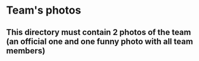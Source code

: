 # Team's photos
## This directory must contain 2 photos of the team (an official one and one funny photo with all team members)
